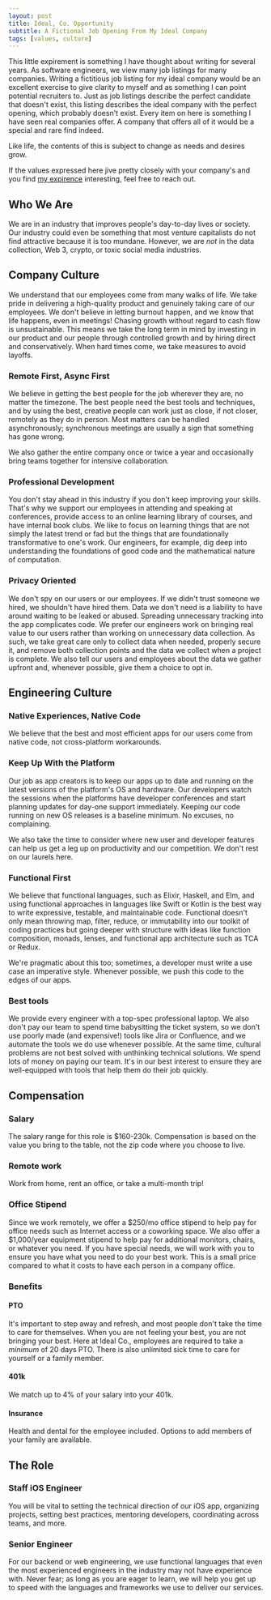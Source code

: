 ```yaml
---
layout: post
title: Ideal, Co. Opportunity
subtitle: A Fictional Job Opening From My Ideal Company
tags: [values, culture]
---
```


This little expirement is something I have thought about writing for several years. As software engineers, we view many job listings for many companies. Writing a fictitious job listing for my ideal company would be an excellent exercise to give clarity to myself and as something I can point potential recruiters to. Just as job listings describe the perfect candidate that doesn't exist, this listing describes the ideal company with the perfect opening, which probably doesn't exist. Every item on here is something I have seen real companies offer. A company that offers all of it would be a special and rare find indeed.

Like life, the contents of this is subject to change as needs and desires grow.

If the values expressed here jive pretty closely with your company's and you find [my expirence](https://www.linkedin.com/in/daniel-bergquist-41390b16/) interesting, feel free to reach out.

## Who We Are

We are in an industry that improves people's day-to-day lives or society. Our industry could even be something that most venture capitalists do not find attractive because it is too mundane. However, we are *not* in the data collection, Web 3, crypto, or toxic social media industries.

## Company Culture

We understand that our employees come from many walks of life. We take pride in delivering a high-quality product and genuinely taking care of our employees. We don't believe in letting burnout happen, and we know that life happens, even in meetings! Chasing growth without regard to cash flow is unsustainable. This means we take the long term in mind by investing in our product and our people through controlled growth and by hiring direct and conservatively. When hard times come, we take measures to avoid layoffs.

### Remote First, Async First

We believe in getting the best people for the job wherever they are, no matter the timezone. The best people need the best tools and techniques, and by using the best, creative people can work just as close, if not closer, remotely as they do in person. Most matters can be handled asynchronously; synchronous meetings are usually a sign that something has gone wrong.

We also gather the entire company once or twice a year and occasionally bring teams together for intensive collaboration.

### Professional Development

You don't stay ahead in this industry if you don't keep improving your skills. That's why we support our employees in attending and speaking at conferences, provide access to an online learning library of courses, and have internal book clubs. We like to focus on learning things that are not simply the latest trend or fad but the things that are foundationally transformative to one's work. Our engineers, for example, dig deep into understanding the foundations of good code and the mathematical nature of computation.

### Privacy Oriented

We don't spy on our users or our employees. If we didn't trust someone we hired, we shouldn't have hired them. Data we don't need is a liability to have around waiting to be leaked or abused. Spreading unnecessary tracking into the app complicates code. We prefer our engineers work on bringing real value to our users rather than working on unnecessary data collection. As such, we take great care only to collect data when needed, properly secure it, and remove both collection points and the data we collect when a project is complete. We also tell our users and employees about the data we gather upfront and, whenever possible, give them a choice to opt in.

## Engineering Culture

### Native Experiences, Native Code

We believe that the best and most efficient apps for our users come from native code, not cross-platform workarounds.

### Keep Up With the Platform

Our job as app creators is to keep our apps up to date and running on the latest versions of the platform's OS and hardware. Our developers watch the sessions when the platforms have developer conferences and start planning updates for day-one support immediately. Keeping our code running on new OS releases is a baseline minimum. No excuses, no complaining.

We also take the time to consider where new user and developer features can help us get a leg up on productivity and our competition. We don't rest on our laurels here.

### Functional First

We believe that functional languages, such as Elixir, Haskell, and Elm, and using functional approaches in languages like Swift or Kotlin is the best way to write expressive, testable, and maintainable code. Functional doesn't only mean throwing map, filter, reduce, or immutability into our toolkit of coding practices but going deeper with structure with ideas like function composition, monads, lenses, and functional app architecture such as TCA or Redux.

We're pragmatic about this too; sometimes, a developer must write a use case an imperative style. Whenever possible, we push this code to the edges of our apps.

### Best tools

We provide every engineer with a top-spec professional laptop. We also don't pay our team to spend time babysitting the ticket system, so we don't use poorly made (and expensive!) tools like Jira or Confluence, and we automate the tools we do use whenever possible. At the same time, cultural problems are not best solved with unthinking technical solutions. We spend lots of money on paying our team. It's in our best interest to ensure they are well-equipped with tools that help them do their job quickly. 

## Compensation

### Salary

The salary range for this role is $160-230k. Compensation is based on the value you bring to the table, not the zip code where you choose to live.

### Remote work

Work from home, rent an office, or take a multi-month trip!

### Office Stipend

Since we work remotely, we offer a $250/mo office stipend to help pay for office needs such as Internet access or a coworking space. We also offer a $1,000/year equipment stipend to help pay for additional monitors, chairs, or whatever you need. If you have special needs, we will work with you to ensure you have what you need to do your best work. This is a small price compared to what it costs to have each person in a company office.

### Benefits

#### PTO

It's important to step away and refresh, and most people don't take the time to care for themselves. When you are not feeling your best, you are not bringing your best. Here at Ideal Co., employees are required to take a *minimum* of 20 days PTO. There is also unlimited sick time to care for yourself or a family member.

#### 401k

We match up to 4% of your salary into your 401k.

#### Insurance

Health and dental for the employee included. Options to add members of your family are available.

## The Role

### Staff iOS Engineer

You will be vital to setting the technical direction of our iOS app, organizing projects, setting best practices, mentoring developers, coordinating across teams, and more.

### Senior Engineer

For our backend or web engineering, we use functional languages that even the most experienced engineers in the industry may not have experience with. Never fear; as long as you are eager to learn, we will help you get up to speed with the languages and frameworks we use to deliver our services.
